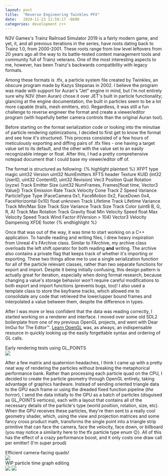 ```yaml
---
layout: post
title:  "Reverse Engineering Twinkles PFX"
date:   2020-11-23 11:59:17 -0600
categories: development c++
---
```


N3V Games's Trainz Railroad Simulator 2019 is a fairly modern game, and yet, it, and all previous iterations in the series, have roots dating back to Trainz 1.0, from 2000-2001.
These roots range from low level leftovers from 20 years ago all the way to its battle-tested content management tools and community full of Trainz veterans.
One of the most interesting aspects to me, however, has been Trainz's backwards compatibility with legacy formats.

Among these formats is .tfx, a particle system file created by Twinkles, an obscure program made by Kazys Stepanas in 2002.
I believe the program was made with support for Auran's "Jet" engine in mind, but I'm not entirely sure why N3V (then Auran) chose it over JET's built in particle functionality; glancing at the engine documentation, the built in particles seem to be a lot more capable (trails, mesh emitters, etc).
Regardless, it was still a fun challenge to reverse engineer the format and create a viewer/editor program (with hopefully better camera controls than the original Auran tool).

Before starting on the format serialization code or looking into the minutiae of particle rendering optimizations, I decided to first get to know the format and see how it's structured.
This process consisted of a few hours of meticulously exporting and diffing pairs of .tfx files - one having a target value set to its default, and the other with the value set to an easily recognizable integer or float.
After this, I had a pretty comprehensive notepad document that I could base my viewer/editor off of.

The format is structured as following:
{% highlight plaintext %}
XFPT type magic
uint32 Version
uint32 NumEmitters
    XFTS header
    Texture KUID (int32 UserID, uint32 ContentID, uint32 Revision)
    Vec3 Position
    Quat Rotation (xyzw)
    Track<Vector3> Emitter Size (uint32 NumFrames, Frames[float time, Vector3 Value])
    Track<float> Emission Rate
    Track<Vector3> Velocity Cone
    Track<float> Z Speed Variance
    ParticleType Type (FaceCamera 0x1, FaceMotion 0x2, FaceDown 0x4, FaceHorizontal 0x10)
    float unknown
    Track<float> Lifetime
    Track<float> Lifetime Variance
    Track<Vector2> Min/Max Size
    Track<float> Size Variance
    Track<float> Size
    Track<Color> Color (uint8 B, G, R, A)
    Track<float> Max Rotation
    Track<float> Gravity
    float Min Velocity Speed
    float Max Velocity Speed
    Track<float> Wind Factor
    if(Version > 104)
        Vector3 Velocity Dampening
    XFDE footer
{% endhighlight %}

Once that was out of the way, it was time to start working on a C++ application.
To handle reading and writing files, I drew heavy inspiration from Unreal 4's FArchive class.
Similar to FArchive, my archive class overloads the left shift operator for both reading **and** writing.
The archive also contains a private flag that keeps track of whether it's importing or exporting.
These two things allow me to use a single serialization function for all of the particle relevant classes, rather than two separate functions for export and import.
Despite it being initially confusing, this design pattern is actually great for iteration, especially when doing format research, because changing a value's storage behavior won't require careful modifications to both export and import functions (prevents bugs, too)!
I also used a template class to store the keyframe tracks, which allowed me to consolidate any code that retrieved the lower/upper bound frames and interpolated a value between them, despite the difference in types.

After I was more or less confident that the data was reading correctly, I started working on a renderer and interface.
I moved over some old SDL2 boilerplate from one of my previous OpenGL projects, and went with Dear ImGui for The Editor&trade;.
[Learn OpenGL][learnopengl] was, as always, an indispensable resource in quickly looking up the easily forgettable syntax and ordering of GL calls.

<figcaption>Early rendering tests using GL_POINTS</figcaption>
<img src="https://i.ibb.co/6B8N9Bq/ezgif-com-gif-maker-8.gif">


After a few matrix and quaternion headaches, I think I came up with a pretty neat way of rendering the particles without breaking the metaphorical performance bank.
Rather than processing each particle quad on the CPU, I decided to create the particle geometry through OpenGL entirely, taking advantage of graphics hardware.
Instead of sending oriented triangle data to the GPU each frame or using the dreaded fixed function pipeline (*the horror*), I send the data initially to the GPU as a batch of particles (disguised as GL_POINTS vertices), each with a layout that contains all of the necessary details of the particle's type (world position, rotation, size, etc).
When the GPU receives these particles, they're then sent to a really cool geometry shader, which, using the view and projection matrices and some fancy cross product math, transforms the single point into a triangle strip primitive that can face the camera, face the velocity, face down, or billboard (you may notice a similarity here to the tfx particle type enum :wink:).
All of this has the effect of a crazy performance boost, and it only costs one draw call per emitter! (I'm super proud)

<figcaption>Efficient camera-facing quads!</figcaption>
<img src="https://i.ibb.co/qDV2r04/ezgif-com-gif-maker-9.gif">

<figcaption>WIP particle time graph editing</figcaption>
<img src="https://i.ibb.co/M87qnPW/ezgif-com-gif-maker-10.gif">


<img src="https://i.ibb.co/L0fcz7q/ezgif-com-gif-maker-11.gif">

[learnopengl]: https://learnopengl.com/
